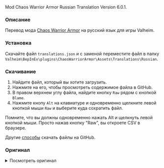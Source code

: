 Mod Chaos Warrior Armor Russian Translation Version 6.0.1.

### Описание

Перевод мода [Chaos Warrior Armor](https://www.nexusmods.com/valheim/mods/1215) на русский язык для игры Valheim. 

### Установка

Скачайте файл `translations.json` и с заменой переместите файл в папку `Valheim\BepInEx\plugins\ChaosWarriorArmor\Assets\Translations\Russian`.

### Скачивание

1. Найдите файл, который вы хотите загрузить.
2. Нажмите на его, чтобы просмотреть содержимое файла в GitHub.
3. В правом верхнем углу файла, найдите кнопку `Raw` рядом с кнопкой `Blame`.
4. Нажмите кнопу `Alt` на клавиатуре и одновременно щелкните левой кнопкой мыши `Raw` и выберите куда сохратить файл.

Помните, что вы должны одновременно нажать Alt и щелкнуть левой кнопкой мыши. Просто нажав кнопку "Raw", вы откроете CSV в браузере.

Другие [способы](https://coderoad.ru/4604663/%D0%A1%D0%BA%D0%B0%D1%87%D0%B0%D1%82%D1%8C-%D0%BE%D1%82%D0%B4%D0%B5%D0%BB%D1%8C%D0%BD%D1%8B%D0%B5-%D1%84%D0%B0%D0%B9%D0%BB%D1%8B-%D1%81-GitHub) скачать файлы на GitHub.

### Оригинал 

<details>
  <summary>Посмотреть оригинал</summary>
  
```
{
  "item_armor_pchaosbodytwo": "Uncanny plate harness",
  "item_armor_pchaosbodydescriptiontwo": "A hollow suit of fully enclosing armor. The thick plate is pitted and scarred, but remains incredibly sturdy. The eight-spoked star clasped over the breastplate evokes a hazy, blood-addled nostalgia.",
  "item_helmet_pchaosplate": "Uncanny plate helm",
  "item_helmet_pchaosplatedescription": "A vicious-looking casque. The alloy plate that encloses it seems corroded and stained, even though the structure yet holds steady. An uncanny air of familiarity echoes within its confines.",
  "item_legs_pchaoslegs": "Uncanny plate leggings",
  "item_legs_pchaoslegsdescription": "Thick leather leggings reinforced with metal. The armor plates are heavy, anchoring the boots to the earth with stains and scars that cannot be erased. And yet, they do little to burden the wearer.",
  "item_armor_t1_pchaosbody": "Half plate harness",
  "item_armor_t1_pchaosbodydescription": "A battered suit of heavy plate. The eight-spoked star clasped over the breastplate is dull and rusted.",
  "item_helmet_t1pchaosplate": "Tusk plate helm",
  "item_helmet_t1pchaosplatedescription": "A plate helm, bearing the fierce tusks of a boar. The beast's death throes echo eerily within its hollow confines.",
  "item_legs_t1pchaoslegs": "Battered plate leggings",
  "item_legs_t1pchaoslegsdescription": "Thick leather leggings reinforced with metal. The armor plates are heavy, anchoring the boots to the earth with stains and scars that cannot be erased.",
  "item_armor_t2_pchaosbody": "Three quarters plate harness",
  "item_armor_t2_pchaosbodydescription": "A battered suit of heavy plate, cast from cold iron. The eight-spoked star clasped over the breastplate catches the sun's rays with an uncanny, icy glint.",
  "item_helmet_t2pchaosplate": "Fanged plate helm",
  "item_helmet_t2pchaosplatedescription": "A plate helm, sporting the razor fangs of a mountain wolf. The metal is ever-cold to the touch, as though the ice has sunk its claws into it.",
  "item_legs_t2pchaoslegs": "Refurbished plate leggings",
  "item_legs_t2pchaoslegsdescription": "Thick leather leggings reinforced with cold iron. The armor plates are heavy, anchoring the boots to the earth with stains and scars that cannot be erased.",
  "item_helmet_t1reepus": "Reepus",
  "item_armor_t1deepus": "Deepus",
  "item_legs_t1delmeepus": "Delmeepus",
  "item_helmet_t2reepus": "Bronze Reepus",
  "item_armor_t2deepus": "Bronze Deepus",
  "item_legs_t2delmeepus": "Bronze Delmeepus",
  "item_helmet_t3reepus": "Iron Reepus",
  "item_armor_t3deepus": "Iron Deepus",
  "item_legs_t3delmeepus": "Iron Delmeepus",
  "item_helmet_t4reepus": "Silver Reepus",
  "item_armor_t4deepus": "Silver Deepus",
  "item_legs_t4delmeepus": "Silver Delmeepus",
  "item_helmet_t5reepus": "REEPUS",
  "item_armor_t5deepus": "DEEPUS",
  "item_legs_t5delmeepus": "DELMEEPUS",
  "item_effectchest_name": "Hazy Nostalgia",
  "item_effectchest_tooltip": "Stamina Regen",
  "item_effectchest_startmessage": "The eight-spoked star clasped over the breastplate evokes a hazy, blood-addled nostalgia",
  "item_effecthelmet_name": "Uncanny Familiarity",
  "item_effecthelmet_tooltip": "Health Regen",
  "item_effecthelmet_startmessage": "An uncanny air of familiarity echoes within the helm's confines",
  "item_effectlegs_name": "Burdenless Weight",
  "item_effectlegs_tooltip": "Negates weight and speed penalties of Uncanny plate armor set",
  "item_effectlegs_startmessage": "The weight of scarred armor plate eases off your shoulders"
}
  ```
  
</details>
